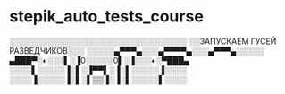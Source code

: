# stepik_auto_tests_course
░░░░░░░░░░░░░░░░░░░░░░░░░░░░░░░░
░░ЗАПУСКАЕМ ГУСЕЙ РАЗВЕДЧИКОВ░░░
░░░░░▄▀▀▀▄░░░▄▀▀▀▀▄░░░▄▀▀▀▄░░░░░
▄███▀░◐░░░▌░▐0░░░░░0▌░▐░░░◐░▀███▄
░░░░▌░░░░░▐░▌░▐▀▀▌░▐░▌░░░░░▐░░░░
░░░░▐░░░░░▐░▌░▌▒▒▐░▐░▌░░░░░▌░░░░

